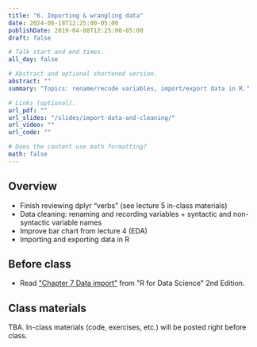 ```yaml
---
title: "6. Importing & wrangling data"
date: 2024-06-18T12:25:00-05:00
publishDate: 2019-04-08T12:25:00-05:00
draft: false

# Talk start and end times.
all_day: false

# Abstract and optional shortened version.
abstract: ""
summary: "Topics: rename/recode variables, import/export data in R."

# Links (optional).
url_pdf: ""
url_slides: "/slides/import-data-and-cleaning/"
url_video: ""
url_code: ""

# Does the content use math formatting?
math: false
---
```




## Overview

* Finish reviewing dplyr “verbs” (see lecture 5 in-class materials)
* Data cleaning: renaming and recording variables + syntactic and non-syntactic variable names
* Improve bar chart from lecture 4 (EDA)
* Importing and exporting data in R


## Before class

* Read ["Chapter 7 Data import"](https://r4ds.hadley.nz/data-import.html) from "R for Data Science" 2nd Edition. 


## Class materials

TBA. In-class materials (code, exercises, etc.) will be posted right before class.

<!--
* Run the code below in your console to download today’s materials: `usethis::use_course("css-materials/import-data-and-cleaning")`
-->
